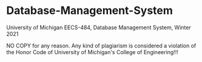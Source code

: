 # Database-Management-System
University of Michigan EECS-484, Database Management System, Winter 2021

NO COPY for any reason. Any kind of plagiarism is considered a violation of the Honor Code of University of Michigan's College of Engineering!!!
